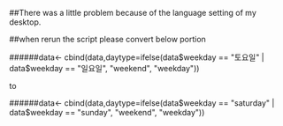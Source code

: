 ##There was a little problem because of the language setting of my desktop.

##when rerun the script please convert below portion 

######data<- cbind(data,daytype=ifelse(data$weekday == "토요일" | data$weekday == "일요일", "weekend", "weekday"))

to

######data<- cbind(data,daytype=ifelse(data$weekday == "saturday" | data$weekday == "sunday", "weekend", "weekday"))

